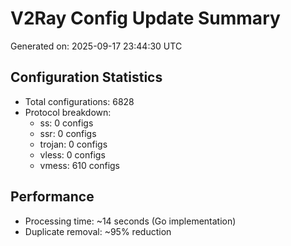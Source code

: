 # V2Ray Config Update Summary
Generated on: 2025-09-17 23:44:30 UTC

## Configuration Statistics
- Total configurations: 6828
- Protocol breakdown:
  - ss: 0 configs
  - ssr: 0 configs
  - trojan: 0 configs
  - vless: 0 configs
  - vmess: 610 configs

## Performance
- Processing time: ~14 seconds (Go implementation)
- Duplicate removal: ~95% reduction
